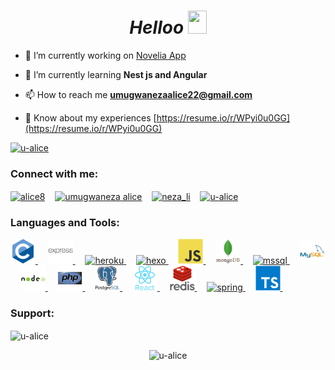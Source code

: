 
 <body color="red">

<h1 align="center">
  <em>Helloo</em> <img src="https://github.com/piyush168713/piyush168713/raw/main/svg/Hi.gif" height="37px" width="30px">
</h1>

 
- 🔭 I’m currently working on [Novelia App](https://eread-frontend.vercel.app/)

- 🌱 I’m currently learning **Nest js and Angular**

- 📫 How to reach me **umugwanezaalice22@gmail.com**

- 📄 Know about my experiences [https://resume.io/r/WPyi0u0GG](https://resume.io/r/WPyi0u0GG)
 
 
 <p align="left"> <a href="https://github.com/ryo-ma/github-profile-trophy"><img src="https://github-profile-trophy.vercel.app/?username=u-alice" alt="u-alice" /></a> </p>

<h3 align="left">Connect with me:</h3>
<p align="left">
<a href="https://twitter.com/alice8" target="blank"><img align="center" src="https://raw.githubusercontent.com/rahuldkjain/github-profile-readme-generator/master/src/images/icons/Social/twitter.svg" alt="alice8" height="30" width="40" /></a>&nbsp; &nbsp;
<a href="https://linkedin.com/in/umugwaneza alice" target="blank"><img align="center" src="https://raw.githubusercontent.com/rahuldkjain/github-profile-readme-generator/master/src/images/icons/Social/linked-in-alt.svg" alt="umugwaneza alice" height="30" width="40" /></a>&nbsp; &nbsp;
<a href="https://instagram.com/neza_li" target="blank"><img align="center" src="https://raw.githubusercontent.com/rahuldkjain/github-profile-readme-generator/master/src/images/icons/Social/instagram.svg" alt="neza_li" height="30" width="40" /></a>&nbsp; &nbsp;
<a href="https://www.hackerrank.com/u-alice" target="blank"><img align="center" src="https://raw.githubusercontent.com/rahuldkjain/github-profile-readme-generator/master/src/images/icons/Social/hackerrank.svg" alt="u-alice" height="30" width="40" /></a>
</p>

<h3 align="left">Languages and Tools:</h3>
<p align="left"> <a href="https://www.cprogramming.com/" target="_blank" rel="noreferrer"> <img src="https://raw.githubusercontent.com/devicons/devicon/master/icons/c/c-original.svg" alt="c" width="40" height="40"/> </a>&nbsp; &nbsp; <a href="https://expressjs.com" target="_blank" rel="noreferrer"> <img src="https://raw.githubusercontent.com/devicons/devicon/master/icons/express/express-original-wordmark.svg" alt="express" width="40" height="40"/> </a>&nbsp; &nbsp; <a href="https://heroku.com" target="_blank" rel="noreferrer"> <img src="https://www.vectorlogo.zone/logos/heroku/heroku-icon.svg" alt="heroku" width="40" height="40"/> </a>&nbsp; &nbsp; <a href="hexo.io/" target="_blank" rel="noreferrer"> <img src="https://www.vectorlogo.zone/logos/hexoio/hexoio-icon.svg" alt="hexo" width="40" height="40"/> </a>&nbsp; &nbsp; <a href="https://developer.mozilla.org/en-US/docs/Web/JavaScript" target="_blank" rel="noreferrer"> <img src="https://raw.githubusercontent.com/devicons/devicon/master/icons/javascript/javascript-original.svg" alt="javascript" width="40" height="40"/> </a>&nbsp; &nbsp; <a href="https://www.mongodb.com/" target="_blank" rel="noreferrer"> <img src="https://raw.githubusercontent.com/devicons/devicon/master/icons/mongodb/mongodb-original-wordmark.svg" alt="mongodb" width="40" height="40"/> </a>&nbsp; &nbsp; <a href="https://www.microsoft.com/en-us/sql-server" target="_blank" rel="noreferrer"> <img src="https://www.svgrepo.com/show/303229/microsoft-sql-server-logo.svg" alt="mssql" width="40" height="40"/> </a>&nbsp; &nbsp; <a href="https://www.mysql.com/" target="_blank" rel="noreferrer"> <img src="https://raw.githubusercontent.com/devicons/devicon/master/icons/mysql/mysql-original-wordmark.svg" alt="mysql" width="40" height="40"/> </a>&nbsp; &nbsp; <a href="https://nodejs.org" target="_blank" rel="noreferrer"> <img src="https://raw.githubusercontent.com/devicons/devicon/master/icons/nodejs/nodejs-original-wordmark.svg" alt="nodejs" width="40" height="40"/> </a>&nbsp; &nbsp; <a href="https://www.php.net" target="_blank" rel="noreferrer"> <img src="https://raw.githubusercontent.com/devicons/devicon/master/icons/php/php-original.svg" alt="php" width="40" height="40"/> </a>&nbsp; &nbsp; <a href="https://www.postgresql.org" target="_blank" rel="noreferrer"> <img src="https://raw.githubusercontent.com/devicons/devicon/master/icons/postgresql/postgresql-original-wordmark.svg" alt="postgresql" width="40" height="40"/> </a>&nbsp; &nbsp; <a href="https://reactjs.org/" target="_blank" rel="noreferrer"> <img src="https://raw.githubusercontent.com/devicons/devicon/master/icons/react/react-original-wordmark.svg" alt="react" width="40" height="40"/> </a>&nbsp; &nbsp; <a href="https://redis.io" target="_blank" rel="noreferrer"> <img src="https://raw.githubusercontent.com/devicons/devicon/master/icons/redis/redis-original-wordmark.svg" alt="redis" width="40" height="40"/> </a>&nbsp; &nbsp; <a href="https://spring.io/" target="_blank" rel="noreferrer"> <img src="https://www.vectorlogo.zone/logos/springio/springio-icon.svg" alt="spring" width="40" height="40"/> </a>&nbsp; &nbsp; <a href="https://www.typescriptlang.org/" target="_blank" rel="noreferrer"> <img src="https://raw.githubusercontent.com/devicons/devicon/master/icons/typescript/typescript-original.svg" alt="typescript" width="40" height="40"/> </a>&nbsp; &nbsp; </p>

<h3 align="left">Support:</h3>

<p><img align="center" src="https://github-readme-streak-stats.herokuapp.com/?user=u-alice&" alt="u-alice" /></p>
 
 <p align="center"> <img src="https://komarev.com/ghpvc/?username=u-alice&label=Profile%20views&color=0e75b6&style=flat" alt="u-alice" /> </p>
</body>
